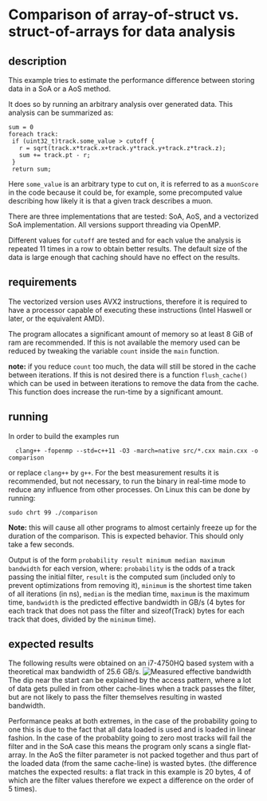 # Comparison of array-of-struct vs. struct-of-arrays for data analysis

## description
This example tries to estimate the performance difference between storing data in a SoA or a AoS method.

It does so by running an arbitrary analysis over generated data. This analysis can be summarized as:
```
sum = 0
foreach track:
 if (uint32_t)track.some_value > cutoff {
   r = sqrt(track.x*track.x+track.y*track.y+track.z*track.z);
   sum += track.pt - r;
 }
 return sum;
 ```
Here `some_value` is an arbitrary type to cut on, it is referred to as a `muonScore` in the code because it could be, for example, some precomputed value describing how likely it is that a given track describes a muon.

There are three implementations that are tested: SoA, AoS, and a vectorized SoA implementation. All versions support threading via OpenMP.

Different values for `cutoff` are tested and for each value the analysis is repeated 11 times in a row to obtain better results. The default size of the data is large enough that caching should have no effect on the results.

## requirements
The vectorized version uses AVX2 instructions, therefore it is required to have a processor capable of executing these instructions (Intel Haswell or later, or the equivalent AMD).

The program allocates a significant amount of memory so at least 8 GiB of ram are recommended. If this is not available the memory used can be reduced by tweaking the variable `count` inside the `main` function.

**note:** if you reduce `count` too much, the data will still be stored in the cache between iterations. If this is not desired there is a function `flush_cache()` which can be used in between iterations to remove the data from the cache. This function does increase the run-time by a significant amount.

## running
In order to build the examples run
```
  clang++ -fopenmp --std=c++11 -O3 -march=native src/*.cxx main.cxx -o comparison
```
or replace `clang++` by `g++`.
For the best measurement results it is recommended, but not necessary, to run the binary in real-time mode to reduce any influence from other processes. On Linux this can be done by running:
```
sudo chrt 99 ./comparison
```
**Note:** this will cause all other programs to almost certainly freeze up for the duration of the comparison. This is expected behavior. This should only take a few seconds.

 Output is of the form `probability result minimum median maximum bandwidth` for each version, where: `probability` is the odds of a track passing the initial filter, `result` is the computed sum (included only to prevent optimizations from removing it), `minimum` is the shortest time taken of all iterations (in ns), `median` is the median time, `maximum` is the maximum time, `bandwidth` is the predicted effective bandwidth in GB/s (4 bytes for each track that does not pass the filter and sizeof(Track) bytes for each track that does, divided by the `minimum` time).

## expected results
The following results were obtained on an i7-4750HQ based system with a theoretical max bandwidth of 25.6 GB/s.
![](media/bandwidth.png "Measured effective bandwidth")
The dip near the start can be explained by the access pattern, where a lot of data gets pulled in from other cache-lines when a track passes the filter, but are not likely to pass the filter themselves resulting in wasted bandwidth.

 Performance peaks at both extremes, in the case of the probability going to one this is due to the fact that all data loaded is used and is loaded in linear fashion.
In the case of the probablity going to zero most tracks will fail the filter and in the SoA case this means the program only scans a single flat-array. In the AoS the filter parameter is not packed together and thus part of the loaded data (from the same cache-line) is wasted bytes. (the difference matches the expected results: a flat track in this example is 20 bytes, 4 of which are the filter values therefore we expect a difference on the order of 5 times).
